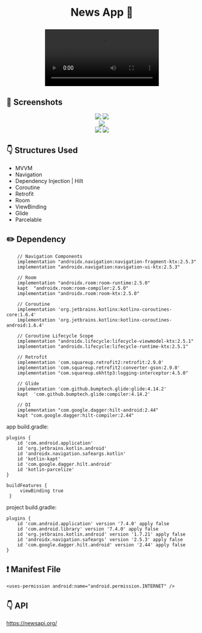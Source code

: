 # <p align="center"> News App :newspaper: </p>

<!-- Video -->
<div align="center">
  <video src="https://user-images.githubusercontent.com/79931228/216049783-b277d02b-69f4-491b-8c59-87e5c4455b3f.mp4"/>
</div>

<!-- Screenshots -->
## 📸 Screenshots
<p align="center">
  <img src="https://user-images.githubusercontent.com/79931228/216050808-19097692-8979-4530-bfb4-6356e6d9c067.png"/>
  <img src="https://user-images.githubusercontent.com/79931228/216050814-9caa32e1-cb3c-4141-bbb0-40f132187e53.png"/> <br>
  <img src="https://user-images.githubusercontent.com/79931228/216050818-6940543b-6085-4760-8623-2878a73cfbbd.png"/> <br>
  <img src="https://user-images.githubusercontent.com/79931228/216050820-02221ba0-63b8-4909-967c-6b9202bbb7ce.png"/> 
  <img src="https://user-images.githubusercontent.com/79931228/216050804-c60560ea-5aa8-4ac8-abdf-f823b48043c0.png"/>
</p>

<!-- Technologies -->
## :point_down: Structures Used
- MVVM
- Navigation
- Dependency Injection | Hilt
- Coroutine
- Retrofit
- Room
- ViewBinding
- Glide
- Parcelable

## :pencil2: Dependency
```
    // Navigation Components
    implementation "androidx.navigation:navigation-fragment-ktx:2.5.3"
    implementation "androidx.navigation:navigation-ui-ktx:2.5.3"

    // Room
    implementation "androidx.room:room-runtime:2.5.0"
    kapt  "androidx.room:room-compiler:2.5.0"
    implementation "androidx.room:room-ktx:2.5.0"

    // Coroutine
    implementation 'org.jetbrains.kotlinx:kotlinx-coroutines-core:1.6.4'
    implementation 'org.jetbrains.kotlinx:kotlinx-coroutines-android:1.6.4'

    // Coroutine Lifecycle Scope
    implementation "androidx.lifecycle:lifecycle-viewmodel-ktx:2.5.1"
    implementation "androidx.lifecycle:lifecycle-runtime-ktx:2.5.1"

    // Retrofit
    implementation 'com.squareup.retrofit2:retrofit:2.9.0'
    implementation 'com.squareup.retrofit2:converter-gson:2.9.0'
    implementation "com.squareup.okhttp3:logging-interceptor:4.5.0"

    // Glide
    implementation 'com.github.bumptech.glide:glide:4.14.2'
    kapt  'com.github.bumptech.glide:compiler:4.14.2'

    // DI
    implementation "com.google.dagger:hilt-android:2.44"
    kapt "com.google.dagger:hilt-compiler:2.44"
```

app build.gradle:

```
plugins {
    id 'com.android.application'
    id 'org.jetbrains.kotlin.android'
    id 'androidx.navigation.safeargs.kotlin'
    id 'kotlin-kapt'
    id 'com.google.dagger.hilt.android'
    id 'kotlin-parcelize'
}

buildFeatures {
     viewBinding true
 }
```
project build.gradle:

```
plugins {
    id 'com.android.application' version '7.4.0' apply false
    id 'com.android.library' version '7.4.0' apply false
    id 'org.jetbrains.kotlin.android' version '1.7.21' apply false
    id 'androidx.navigation.safeargs' version '2.5.3' apply false
    id 'com.google.dagger.hilt.android' version '2.44' apply false
}
```

<!-- Manifest File -->
## :exclamation: Manifest File
```
<uses-permission android:name="android.permission.INTERNET" />
```

<!-- API -->
## :point_down: API
https://newsapi.org/

